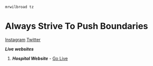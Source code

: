 ```mrwilbroad-tz
mrwilbroad tz
```
<h1><strong>Always Strive To Push Boundaries</strong></h1>


<span>[Instagram](https://www.instagram.com/mrwilbroad/)<span>
<span>[Twitter](https://twitter.com/mrwilbroad)</span>

   
***Live websites***
1. ***Hospital Website*** - [Go Live](https://mrwilbroad.github.io/mmhc/)

